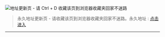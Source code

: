 ![地址更新页 - 请 Ctrl + D 收藏该页到浏览器收藏夹回家不迷路](https://files.zohopublic.com.cn/public/workdrive-public/download/6oi1dd83568fcdfec4d11bfb3180cc047f1e3?x-cli-msg=%7B%22isFileOwner%22%3Afalse%2C%22version%22%3A%221.0%22%7D)
> 永久地址更新页 - 请收藏该页到浏览器收藏夹回家不迷路。永久地址 :  [点击进入](https://github.com/eynb/td)

---
